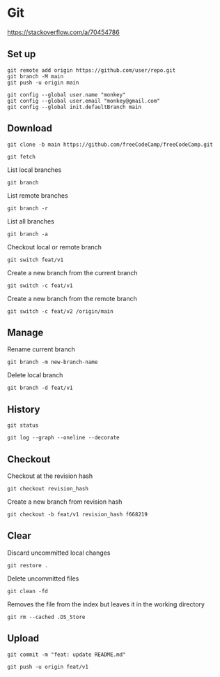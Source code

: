 # Git

https://stackoverflow.com/a/70454786

## Set up

```shell
git remote add origin https://github.com/user/repo.git
git branch -M main
git push -u origin main
```

```shell
git config --global user.name "monkey"
git config --global user.email "monkey@gmail.com"
git config --global init.defaultBranch main
```

## Download

```shell
git clone -b main https://github.com/freeCodeCamp/freeCodeCamp.git
```

```shell
git fetch
```

List local branches
```shell
git branch
```

List remote branches
```shell
git branch -r
```

List all branches
```shell
git branch -a
```

Checkout local or remote branch
```shell
git switch feat/v1
```

Create a new branch from the current branch
```shell
git switch -c feat/v1
```

Create a new branch from the remote branch
```shell
git switch -c feat/v2 /origin/main
```

## Manage

Rename current branch
```shell
git branch -m new-branch-name
```

Delete local branch
```shell
git branch -d feat/v1
```

## History

```shell
git status
```

```shell
git log --graph --oneline --decorate
```

## Checkout

Checkout at the revision hash
```shell
git checkout revision_hash
```

Create a new branch from revision hash
```shell
git checkout -b feat/v1 revision_hash f668219
```

## Clear

Discard uncommitted local changes
```shell
git restore .
```

Delete uncommitted files
```shell
git clean -fd
```

Removes the file from the index but leaves it in the working directory
```shell
git rm --cached .DS_Store
```

## Upload

```shell
git commit -m "feat: update README.md"
```

```shell
git push -u origin feat/v1
```
